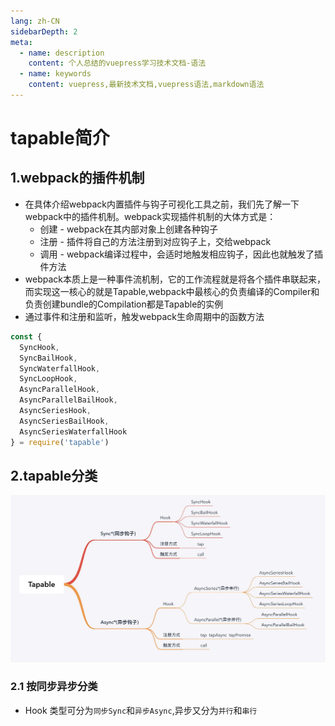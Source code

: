 ```yaml
---
lang: zh-CN
sidebarDepth: 2
meta:
  - name: description
    content: 个人总结的vuepress学习技术文档-语法
  - name: keywords
    content: vuepress,最新技术文档,vuepress语法,markdown语法
---
```

# tapable简介
## 1.webpack的插件机制
- 在具体介绍webpack内置插件与钩子可视化工具之前，我们先了解一下webpack中的插件机制。webpack实现插件机制的大体方式是：
  - 创建 - webpack在其内部对象上创建各种钩子
  - 注册 - 插件将自己的方法注册到对应钩子上，交给webpack
  - 调用 - webpack编译过程中，会适时地触发相应钩子，因此也就触发了插件方法
- webpack本质上是一种事件流机制，它的工作流程就是将各个插件串联起来，而实现这一核心的就是Tapable,webpack中最核心的负责编译的Compiler和负责创建bundle的Compilation都是Tapable的实例
- 通过事件和注册和监听，触发webpack生命周期中的函数方法
```js
const {
  SyncHook,
  SyncBailHook,
  SyncWaterfallHook,
  SyncLoopHook,
  AsyncParallelHook,
  AsyncParallelBailHook,
  AsyncSeriesHook,
  AsyncSeriesBailHook,
  AsyncSeriesWaterfallHook
} = require('tapable')
```
## 2.tapable分类
![](./1.png)
### 2.1 按同步异步分类
- Hook 类型可分为`同步Sync`和`异步Async`,异步又分为`并行`和`串行`